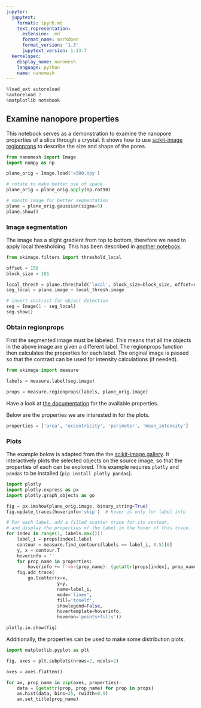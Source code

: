```yaml
---
jupyter:
  jupytext:
    formats: ipynb,md
    text_representation:
      extension: .md
      format_name: markdown
      format_version: '1.3'
      jupytext_version: 1.13.7
  kernelspec:
    display_name: nanomesh
    language: python
    name: nanomesh
---
```


```python
%load_ext autoreload
%autoreload 2
%matplotlib notebook
```

## Examine nanopore properties

This notebook serves as a demonstration to examine the nanopore properties of a slice through a crystal. It shows how to use [scikit-image](https://scikit-image.org) [regionprops](https://scikit-image.org/docs/dev/api/skimage.measure.html#skimage.measure.regionprops) to describe the size and shape of the pores.

```python
from nanomesh import Image
import numpy as np

plane_orig = Image.load('x500.npy')

# rotate to make better use of space
plane_orig = plane_orig.apply(np.rot90)

# smooth image for better segmentation
plane = plane_orig.gaussian(sigma=5)
plane.show()
```

### Image segmentation

The image has a slight gradient from top to bottom, therefore we need to apply local thresholding. This has been described in [another notebook](https://nanomesh.readthedocs.io/en/latest/examples/How%20to%20segment%20image%20data%20using%20local%20thresholds.html).

```python
from skimage.filters import threshold_local

offset = 150
block_size = 101

local_thresh = plane.threshold('local', block_size=block_size, offset=offset)
seg_local = plane.image > local_thresh.image

# invert contrast for object detection
seg = Image(1 - seg_local)
seg.show()
```

### Obtain regionprops

First the segmented image must be labeled. This means that all the objects in the above image are given a different label. The regionprops function then calculates the properties for each label. The original image is passed so that the contrast can be used for intensity calculations (if needed).

```python
from skimage import measure

labels = measure.label(seg.image)

props = measure.regionprops(labels, plane_orig.image)
```

Have a look at [the documentation](https://scikit-image.org/docs/dev/api/skimage.measure.html?highlight=regionprops#regionprops) for the available properties.

Below are the properties we are interested in for the plots.

```python
properties = ['area', 'eccentricity', 'perimeter', 'mean_intensity']
```

### Plots

The example below is adapted from the the [scikit-image gallery](https://scikit-image.org/docs/dev/auto_examples/segmentation/plot_regionprops.html). It interactively plots the selected objects on the source image, so that the properties of each can be explored. This example requires `plotly` and `pandas` to be installed (`pip install plotly pandas`).

```python
import plotly
import plotly.express as px
import plotly.graph_objects as go

fig = px.imshow(plane_orig.image, binary_string=True)
fig.update_traces(hoverinfo='skip')  # hover is only for label info

# For each label, add a filled scatter trace for its contour,
# and display the properties of the label in the hover of this trace.
for index in range(1, labels.max()):
    label_i = props[index].label
    contour = measure.find_contours(labels == label_i, 0.5)[0]
    y, x = contour.T
    hoverinfo = ''
    for prop_name in properties:
        hoverinfo += f'<b>{prop_name}: {getattr(props[index], prop_name):.2f}</b><br>'
    fig.add_trace(
        go.Scatter(x=x,
                   y=y,
                   name=label_i,
                   mode='lines',
                   fill='toself',
                   showlegend=False,
                   hovertemplate=hoverinfo,
                   hoveron='points+fills'))

plotly.io.show(fig)
```

Additionally, the properties can be used to make some distribution plots.

```python
import matplotlib.pyplot as plt

fig, axes = plt.subplots(nrows=2, ncols=2)

axes = axes.flatten()

for ax, prop_name in zip(axes, properties):
    data = [getattr(prop, prop_name) for prop in props]
    ax.hist(data, bins=25, rwidth=0.9)
    ax.set_title(prop_name)
```
